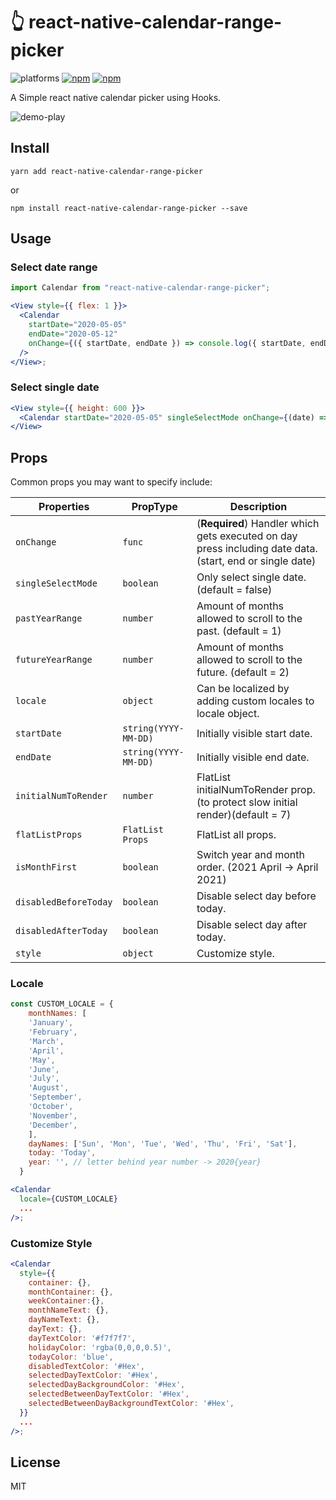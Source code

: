 # :point_up_2: react-native-calendar-range-picker

![platforms](https://img.shields.io/badge/platforms-Android%20|%20iOS-brightgreen.svg)
[![npm](https://img.shields.io/npm/v/react-native-calendar-range-picker.svg)](https://www.npmjs.com/package/react-native-calendar-range-picker)
[![npm](https://img.shields.io/npm/dt/react-native-calendar-range-picker.svg)](https://www.npmjs.com/package/react-native-calendar-range-picker)

A Simple react native calendar picker using Hooks.

![demo-play](https://user-images.githubusercontent.com/41982439/76744452-9da90f80-67b7-11ea-9aca-1590ebbf3d11.gif)

## Install

```
yarn add react-native-calendar-range-picker
```

or

```
npm install react-native-calendar-range-picker --save
```

## Usage

### Select date range

```jsx
import Calendar from "react-native-calendar-range-picker";

<View style={{ flex: 1 }}>
  <Calendar
    startDate="2020-05-05"
    endDate="2020-05-12"
    onChange={({ startDate, endDate }) => console.log({ startDate, endDate })}
  />
</View>;
```

### Select single date

```jsx
<View style={{ height: 600 }}>
  <Calendar startDate="2020-05-05" singleSelectMode onChange={(date) => console.log(date)} />
</View>
```

## Props

Common props you may want to specify include:

| Properties            | PropType             | Description                                                                                             |
| --------------------- | -------------------- | ------------------------------------------------------------------------------------------------------- |
| `onChange`            | `func`               | (**Required**) Handler which gets executed on day press including date data.(start, end or single date) |
| `singleSelectMode`    | `boolean`            | Only select single date. (default = false)                                                              |
| `pastYearRange`       | `number`             | Amount of months allowed to scroll to the past. (default = 1)                                           |
| `futureYearRange`     | `number`             | Amount of months allowed to scroll to the future. (default = 2)                                         |
| `locale`              | `object`             | Can be localized by adding custom locales to locale object.                                             |
| `startDate`           | `string(YYYY-MM-DD)` | Initially visible start date.                                                                           |
| `endDate`             | `string(YYYY-MM-DD)` | Initially visible end date.                                                                             |
| `initialNumToRender`  | `number`             | FlatList initialNumToRender prop.(to protect slow initial render)(default = 7)                          |
| `flatListProps`       | `FlatList Props`     | FlatList all props.                                                                                     |
| `isMonthFirst`        | `boolean`            | Switch year and month order. (2021 April -> April 2021)                                                 |
| `disabledBeforeToday` | `boolean`            | Disable select day before today.                                                                        |
| `disabledAfterToday`  | `boolean`            | Disable select day after today.                                                                         |
| `style`               | `object`             | Customize style.                                                                                        |

### Locale

```jsx
const CUSTOM_LOCALE = {
    monthNames: [
    'January',
    'February',
    'March',
    'April',
    'May',
    'June',
    'July',
    'August',
    'September',
    'October',
    'November',
    'December',
    ],
    dayNames: ['Sun', 'Mon', 'Tue', 'Wed', 'Thu', 'Fri', 'Sat'],
    today: 'Today',
    year: '', // letter behind year number -> 2020{year}
  }

<Calendar
  locale={CUSTOM_LOCALE}
  ...
/>;
```

### Customize Style

```jsx
<Calendar
  style={{
    container: {},
    monthContainer: {},
    weekContainer:{},
    monthNameText: {},
    dayNameText: {},
    dayText: {},
    dayTextColor: '#f7f7f7',
    holidayColor: 'rgba(0,0,0,0.5)',
    todayColor: 'blue',
    disabledTextColor: '#Hex',
    selectedDayTextColor: '#Hex',
    selectedDayBackgroundColor: '#Hex',
    selectedBetweenDayTextColor: '#Hex',
    selectedBetweenDayBackgroundTextColor: '#Hex',
  }}
  ...
/>;
```

## License

MIT
